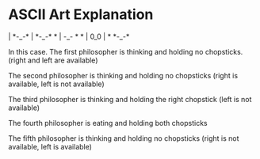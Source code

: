 ASCII Art Explanation
=====================

| \*\-\_\-\* | \*\-\_\-\* \* | \-\_\- \* \* | 0_0 | \* \*\-\_\-\*

In this case. The first philosopher is thinking and holding no chopsticks.
(right and left are available)

The second philosopher is thinking and holding no chopsticks
(right is available, left is not available)

The third philosopher is thinking and holding the right chopstick
(left is not available)

The fourth philosopher is eating and holding both chopsticks

The fifth philosopher is thinking and holding no chopsticks
(right is not available, left is available)
